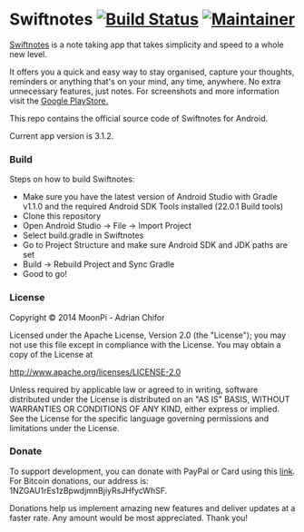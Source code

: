 # Swiftnotes [![Build Status](https://travis-ci.org/adrianchifor/Swiftnotes.svg)](https://travis-ci.org/adrianchifor/Swiftnotes) [![Maintainer](https://img.shields.io/badge/maintainer-adrianchifor-brightgreen.svg)](https://img.shields.io/badge/maintainer-adrianchifor-brightgreen.svg)

[Swiftnotes](https://play.google.com/store/apps/details?id=com.moonpi.swiftnotes) is a note taking app that takes simplicity and speed to a whole new level. 

It offers you a quick and easy way to stay organised, capture your thoughts, reminders or anything that's on your mind, any time, anywhere. No extra unnecessary features, just notes. For screenshots and more information visit the [Google PlayStore.](https://play.google.com/store/apps/details?id=com.moonpi.swiftnotes)

This repo contains the official source code of Swiftnotes for Android.

Current app version is 3.1.2.

### Build

Steps on how to build Swiftnotes:
- Make sure you have the latest version of Android Studio with Gradle v1.1.0 and the required Android SDK Tools installed (22.0.1 Build tools)
- Clone this repository
- Open Android Studio -> File -> Import Project
- Select build.gradle in Swiftnotes
- Go to Project Structure and make sure Android SDK and JDK paths are set
- Build -> Rebuild Project and Sync Gradle
- Good to go!

### License

Copyright &copy; 2014 MoonPi - Adrian Chifor

Licensed under the Apache License, Version 2.0 (the "License"); you may not use this file except in compliance with the License. You may obtain a copy of the License at

http://www.apache.org/licenses/LICENSE-2.0

Unless required by applicable law or agreed to in writing, software distributed under the License is distributed on an "AS IS" BASIS, WITHOUT WARRANTIES OR CONDITIONS OF ANY KIND, either express or implied. See the License for the specific language governing permissions and limitations under the License.

### Donate

To support development, you can donate with PayPal or Card using this [link](http://goo.gl/TQRlTa). For Bitcoin donations, our address is: 1NZGAU1rEs1zBpwdjmnBjiyRsJHfycWhSF. 

Donations help us implement amazing new features and deliver updates at a faster rate. Any amount would be most appreciated. Thank you!
